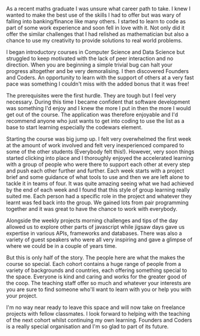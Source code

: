 
<a href="https://github.com/jrans" target="_blank"><div class="team-image-grid jackr-5"></div></a>
<br>
<br>

As a recent maths graduate I was unsure what career path to take. I knew I wanted to make the best use of the skills I had to offer but was wary of falling into banking/finance like many others. I started to learn to code as part of some work experience and soon fell in love with it. Not only did it offer the similar challenges that I had relished as mathematician but also a chance to use my creativity to provide solutions to real world problems.

I began introductory courses in Computer Science and Data Science but struggled to keep motivated with the lack of peer interaction and no direction. When you are beginning a simple trivial bug can halt your progress altogether and be very demoralising. I then discovered Founders and Coders. An opportunity to learn with the support of others at a very fast pace was something I couldn't miss with the added bonus that it was free!

The prerequisites were the first hurdle. They are tough but I feel very necessary. During this time I became confident that software development was something I'd enjoy and I knew the more I put in then the more I would get out of the course. The application was therefore enjoyable and I'd recommend anyone who just wants to get into coding to use the list as a base to start learning especially the codewars element.

Starting the course was big jump up. I felt very overwhelmed the first week at the amount of work involved and felt very inexperienced compared to some of the other students (Everybody felt this!). However, very soon things started clicking into place and I thoroughly enjoyed the accelerated learning with a group of people who were there to support each other at every step and push each other further and further. Each week starts with a project brief and some guidance of what tools to use and then we are left alone to tackle it in teams of four. It was quite amazing seeing what we had achieved by the end of each week and I found that this style of group learning really suited me. Each person had a specific role in the project and whatever they learnt was fed back into the group. We gained lots from pair programming together and it was great to have the chance to work with everybody.

Alongside the weekly projects morning challenges and tips of the day allowed us to explore other parts of javascript while jigsaw days gave us expertise in various APIs, frameworks and databases. There was also a variety of guest speakers who were all very inspiring and gave a glimpse of where we could be in a couple of years time.

But this is only half of the story. The people here are what the makes the course so special. Each cohort contains a huge range of people from a variety of backgrounds and countries, each offering something special to the space. Everyone is kind and caring and works for the greater good of the coop. The teaching staff offer so much and whatever your interests are you are sure to find someone who'll want to learn with you or help you with your project.

I'm no way near ready to leave this space and will now take on freelance projects with fellow classmates. I look forward to helping with the teaching of the next cohort whilst continuing my own learning. Founders and Coders is a really special organisation and I'm so glad to part of its future.
